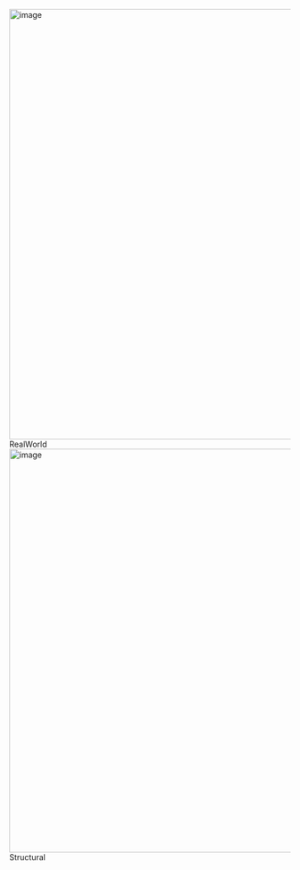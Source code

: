 <img width="1531" height="771" alt="image" src="https://github.com/user-attachments/assets/3e771977-bc44-4ce6-bfbb-e0b7e08b44d2" /> RealWorld
<img width="1464" height="723" alt="image" src="https://github.com/user-attachments/assets/45343108-145c-4b0f-a443-6d1a3eaabcb7" /> Structural
